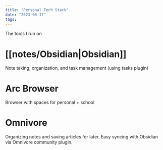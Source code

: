 ```yaml
---
title: "Personal Tech Stack"
date: "2023-08-17"
tags:
---
```


The tools I run on

# [[notes/Obsidian|Obsidian]]

Note taking, organization, and task management (using tasks plugin)

# Arc Browser

Browser with spaces for personal + school

# Omnivore

Organizing notes and saving articles for later. Easy syncing with Obsidian via Omnivore community plugin.